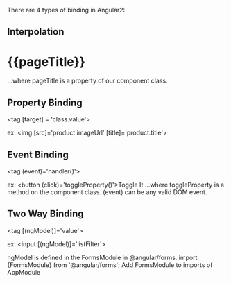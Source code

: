 There are 4 types of binding in Angular2:

## Interpolation
<h1>{{pageTitle}}</h1>

...where pageTitle is a property of our component class.

## Property Binding
<tag [target] = 'class.value'>

ex: <img [src]='product.imageUrl' [title]='product.title'>

## Event Binding
<tag (event)='handler()'>

ex: <button (click)='toggleProperty()'>Toggle It</button>
...where toggleProperty is a method on the component class.
(event) can be any valid DOM event.

## Two Way Binding
<tag [(ngModel)]='value'>

ex: <input [(ngModel)]='listFilter'>

ngModel is defined in the FormsModule in @angular/forms.
import {FormsModule} from '@angular/forms';
Add FormsModule to imports of AppModule
